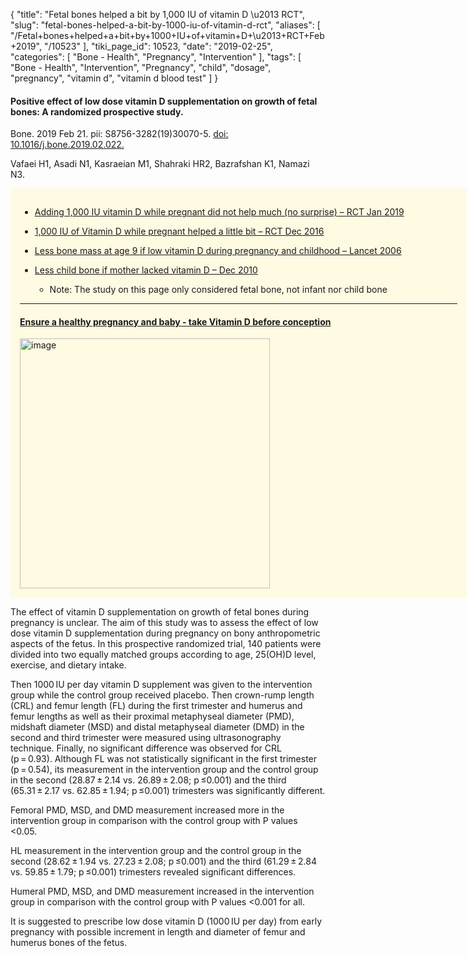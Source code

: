 {
    "title": "Fetal bones helped a bit by 1,000 IU of vitamin D \u2013 RCT",
    "slug": "fetal-bones-helped-a-bit-by-1000-iu-of-vitamin-d-rct",
    "aliases": [
        "/Fetal+bones+helped+a+bit+by+1000+IU+of+vitamin+D+\u2013+RCT+Feb+2019",
        "/10523"
    ],
    "tiki_page_id": 10523,
    "date": "2019-02-25",
    "categories": [
        "Bone - Health",
        "Pregnancy",
        "Intervention"
    ],
    "tags": [
        "Bone - Health",
        "Intervention",
        "Pregnancy",
        "child",
        "dosage",
        "pregnancy",
        "vitamin d",
        "vitamin d blood test"
    ]
}


#### Positive effect of low dose vitamin D supplementation on growth of fetal bones: A randomized prospective study.

Bone. 2019 Feb 21. pii: S8756-3282(19)30070-5. [doi: 10.1016/j.bone.2019.02.022.](https://doi.org/10.1016/j.bone.2019.02.022.) 

Vafaei H1, Asadi N1, Kasraeian M1, Shahraki HR2, Bazrafshan K1, Namazi N3.

<div class="border" style="background-color:#FFFAE2;padding:15px;margin:10px 0;border-radius:5px;width:700px">

* [Adding 1,000 IU vitamin D while pregnant did not help much (no surprise) – RCT Jan 2019](/posts/adding-1000-iu-vitamin-d-while-pregnant-did-not-help-much-no-surprise-rct)

* [1,000 IU of Vitamin D while pregnant helped a little bit – RCT Dec 2016](/posts/1000-iu-of-vitamin-d-while-pregnant-helped-a-little-bit-4000-iu-helps-a-lot-rct)

* [Less bone mass at age 9 if low vitamin D during pregnancy and childhood – Lancet 2006](/posts/less-bone-mass-at-age-9-if-low-vitamin-d-during-pregnancy-and-childhood-lancet-2006)

* [Less child bone if mother lacked vitamin D – Dec 2010](/posts/less-child-bone-if-mother-lacked-vitamin-d)

   * Note: The study on this page only considered fetal bone, not infant nor child bone

---

#### [Ensure a healthy pregnancy and baby - take Vitamin D before conception](/posts/ensure-a-healthy-pregnancy-and-baby-take-vitamin-d-before-conception)

<img src="/attachments/d3.mock.jpg" alt="image" width="400">

</div>

The effect of vitamin D supplementation on growth of fetal bones during pregnancy is unclear. The aim of this study was to assess the effect of low dose vitamin D supplementation during pregnancy on bony anthropometric aspects of the fetus. In this prospective randomized trial, 140 patients were divided into two equally matched groups according to age, 25(OH)D level, exercise, and dietary intake. 

Then 1000 IU per day vitamin D supplement was given to the intervention group while the control group received placebo. Then crown-rump length (CRL) and femur length (FL) during the first trimester and humerus and femur lengths as well as their proximal metaphyseal diameter (PMD), midshaft diameter (MSD) and distal metaphyseal diameter (DMD) in the second and third trimester were measured using ultrasonography technique. Finally, no significant difference was observed for CRL (p = 0.93). Although FL was not statistically significant in the first trimester (p = 0.54), its measurement in the intervention group and the control group in the second (28.87 ± 2.14 vs. 26.89 ± 2.08; p ≤0.001) and the third (65.31 ± 2.17 vs. 62.85 ± 1.94; p ≤0.001) trimesters was significantly different. 

Femoral PMD, MSD, and DMD measurement increased more in the intervention group in comparison with the control group with P values <0.05. 

HL measurement in the intervention group and the control group in the second (28.62 ± 1.94 vs. 27.23 ± 2.08; p ≤0.001) and the third (61.29 ± 2.84 vs. 59.85 ± 1.79; p ≤0.001) trimesters revealed significant differences. 

Humeral PMD, MSD, and DMD measurement increased in the intervention group in comparison with the control group with P values <0.001 for all.

It is suggested to prescribe low dose vitamin D (1000 IU per day) from early pregnancy with possible increment in length and diameter of femur and humerus bones of the fetus.